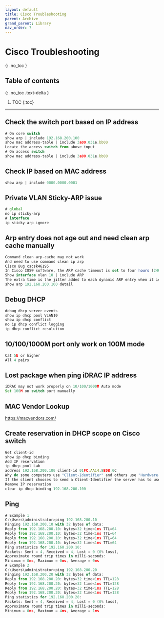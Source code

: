 ```yaml
---
layout: default
title: Cisco Troubleshooting
parent: Archive
grand_parent: Library
nav_order: 7
---
```


# Cisco Troubleshooting
{: .no_toc }

## Table of contents
{: .no_toc .text-delta }

1. TOC
{:toc}

---

## Check the switch port based on IP address
 ```js
# On core switch
show arp | include 192.168.200.100
show mac address-table | include 3a00.031e.bb00
Locate the access switch from above input
# On access switch
show mac address-table | include 3a00.031e.bb00
```

## Check IP based on MAC address
 ```js
show arp | include 0000.0000.0001
```

## Private VLAN Sticky-ARP issue
 ```js
# global
no ip sticky-arp
# interface
ip sticky-arp ignore
```

## Arp entry does not age out and need clean arp cache manually
 ```js
Command clean arp-cache may not work
And need to use command clean ip arp
Cisco Bug cscsk46195
In Cisco IOS® software, the ARP cache timeout is set to four hours (240 minutes) by default
Show interface vlan 10 | include ARP
The extra time is the jitter added to each dynamic ARP entry when it is created. Random jitter is added to the ARP cache timeout in order to avoid synchronous expiration of the ARP entries, which might trigger an ARP storm. Jitter should be a random number between 0 seconds and 30 minutes, with a maximum jitter of 30 minutes
show arp 192.168.200.100 detail
```

## Debug DHCP
 ```js
debug dhcp server events
show ip dhcp pool VLAN10
show ip dhcp conflict
no ip dhcp conflict logging
ip dhcp conflict resolution
```

## 10/100/1000M port only work on 100M mode
 ```js
Cat 5E or higher
All 4 pairs
```

## Lost package when ping iDRAC IP address
 ```js
iDRAC may not work properly on 10/100/1000M Auto mode
Set 100M on switch port manually
```

## MAC Vendor Lookup
https://macvendors.com/

## Create reservation in DHCP scope on Cisco switch
 ```js
Get client-id
show ip dhcp binding
Add IP reservation
ip dhcp pool Lab
address 192.168.200.100 client-id 01FC.AA14.8B0B.0C
Why do some computers use "Client-Identifier" and others use "Hardware-address"?
If the client chooses to send a Client-Identifier the server has to use it; If the client does not the server uses Hardware-address.
Remove IP reservation
clear ip dhcp binding 192.168.200.100
```

## Ping
 ```js
# Example 1
C:\Users\administrator>ping 192.168.200.10
Pinging 192.168.200.10 with 32 bytes of data:
Reply from 192.168.200.10: bytes=32 time<1ms TTL=64
Reply from 192.168.200.10: bytes=32 time<1ms TTL=64
Reply from 192.168.200.10: bytes=32 time<1ms TTL=64
Reply from 192.168.200.10: bytes=32 time<1ms TTL=64
Ping statistics for 192.168.200.10:
Packets: Sent = 4, Received = 4, Lost = 0 (0% loss),
Approximate round trip times in milli-seconds:
Minimum = 0ms, Maximum = 0ms, Average = 0ms
# Example 2
C:\Users\administrator>ping 192.168.200.20
Pinging 192.168.200.20 with 32 bytes of data:
Reply from 192.168.200.20: bytes=32 time<1ms TTL=128
Reply from 192.168.200.20: bytes=32 time<1ms TTL=128
Reply from 192.168.200.20: bytes=32 time<1ms TTL=128
Reply from 192.168.200.20: bytes=32 time<1ms TTL=128
Ping statistics for 192.168.200.20:
Packets: Sent = 4, Received = 4, Lost = 0 (0% loss),
Approximate round trip times in milli-seconds:
Minimum = 0ms, Maximum = 4ms, Average = 1ms
```
